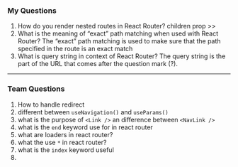 ### My Questions

1. How do you render nested routes in React Router?
	children prop >> <Outlet/>
2.  What is the meaning of “exact” path matching when used with React Router?
	The “exact” path matching is used to make sure that the path specified in the route is an exact match
3. What is query string in context of React Router?
	The query string is the part of the URL that comes after the question mark (?).
---
### Team Questions

1. How to handle redirect
2. different between `useNavigation()` and `useParams()`
3. what is the purpose of  `<Link />` an difference between `<NavLink />`
4. what is the `end` keyword use for in react router
5. what are loaders in react router?
6. what the use `*` in react router?
7. what is the `index` keyword useful
8. 